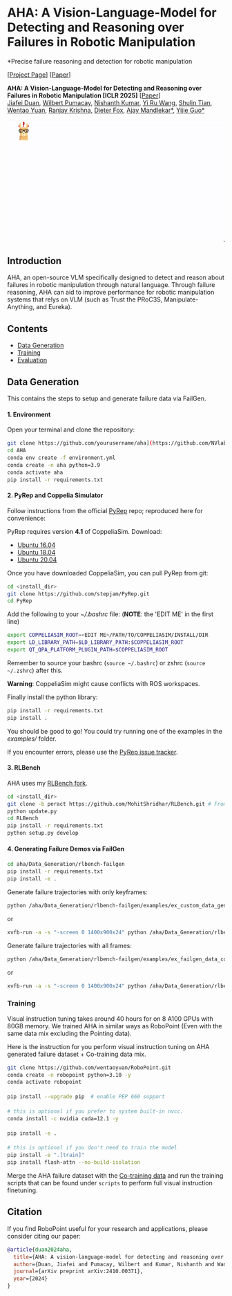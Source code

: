 # AHA: A Vision-Language-Model for Detecting and Reasoning over Failures in Robotic Manipulation

*Precise failure reasoning and detection for robotic manipulation

[[Project Page](https://aha-vlm.github.io/)] [[Paper](https://aha-vlm.github.io/Aha_paper.pdf)] 

**AHA: A Vision-Language-Model for Detecting and Reasoning over Failures in Robotic Manipulation [ICLR 2025]** [[Paper](https://arxiv.org/abs/2410.00371)] <br>
[Jiafei Duan](https://duanjiafei.com), [Wilbert Pumacay](https://wpumacay.github.io), [Nishanth Kumar](https://nishanthjkumar.com/), [Yi Ru Wang](https://helen9975.github.io/), [Shulin Tian](https://shulin16.github.io/), [Wentao Yuan](https://wentaoyuan.github.io), [Ranjay Krishna](https://ranjaykrishna.com), [Dieter Fox](https://homes.cs.washington.edu/~fox/), [Ajay Mandlekar*](https://ai.stanford.edu/~amandlek/), [Yijie Guo*](https://research.nvidia.com/person/yijie-guo)

![Overview](aha-teaser.gif)

## Introduction
 AHA, an open-source VLM specifically designed to detect and reason about failures in robotic manipulation through natural language. Through failure reasoning, AHA can aid to improve performance for robotic manipulation systems that relys on VLM (such as Trust the PRoC3S, Manipulate-Anything, and Eureka). 

## Contents
- [Data Generation](#data-generation)
- [Training](#train)
- [Evaluation](#evaluation)

## Data Generation

This contains the steps to setup and generate failure data via FailGen. 

#### 1. Environment

Open your terminal and clone the repository:

```bash
git clone https://github.com/yourusername/aha](https://github.com/NVlabs/AHA.git
cd AHA
conda env create -f environment.yml
conda create -n aha python=3.9
conda activate aha
pip install -r requirements.txt
```

#### 2. PyRep and Coppelia Simulator

Follow instructions from the official [PyRep](https://github.com/stepjam/PyRep) repo; reproduced here for convenience:

PyRep requires version **4.1** of CoppeliaSim. Download: 
- [Ubuntu 16.04](https://downloads.coppeliarobotics.com/V4_1_0/CoppeliaSim_Player_V4_1_0_Ubuntu16_04.tar.xz)
- [Ubuntu 18.04](https://downloads.coppeliarobotics.com/V4_1_0/CoppeliaSim_Player_V4_1_0_Ubuntu18_04.tar.xz)
- [Ubuntu 20.04](https://www.coppeliarobotics.com/previousVersions#)

Once you have downloaded CoppeliaSim, you can pull PyRep from git:

```bash
cd <install_dir>
git clone https://github.com/stepjam/PyRep.git
cd PyRep
```

Add the following to your *~/.bashrc* file: (__NOTE__: the 'EDIT ME' in the first line)

```bash
export COPPELIASIM_ROOT=<EDIT ME>/PATH/TO/COPPELIASIM/INSTALL/DIR
export LD_LIBRARY_PATH=$LD_LIBRARY_PATH:$COPPELIASIM_ROOT
export QT_QPA_PLATFORM_PLUGIN_PATH=$COPPELIASIM_ROOT
```

Remember to source your bashrc (`source ~/.bashrc`) or 
zshrc (`source ~/.zshrc`) after this.

**Warning**: CoppeliaSim might cause conflicts with ROS workspaces. 

Finally install the python library:

```bash
pip install -r requirements.txt
pip install .
```

You should be good to go!
You could try running one of the examples in the *examples/* folder.

If you encounter errors, please use the [PyRep issue tracker](https://github.com/stepjam/PyRep/issues).

#### 3. RLBench

AHA uses my [RLBench fork](https://github.com/MohitShridhar/RLBench/tree/peract). 

```bash
cd <install_dir>
git clone -b peract https://github.com/MohitShridhar/RLBench.git # From Mohit's branch
python update.py
cd RLBench
pip install -r requirements.txt
python setup.py develop
```

#### 4. Generating Failure Demos via FailGen

```bash
cd aha/Data_Generation/rlbench-failgen
pip install -r requirements.txt
pip install -e .
```

Generate failure trajectories with only keyframes:

```bash
python /aha/Data_Generation/rlbench-failgen/examples/ex_custom_data_generator.py --num-episodes 1 --max-tries 3 --output-folder <OUTPUT DIR>
```
or 
```bash
xvfb-run -a -s "-screen 0 1400x900x24" python /aha/Data_Generation/rlbench-failgen/examples/ex_custom_data_generator.py --num-episodes 1 --max-tries 3 --output-folder <OUTPUT DIR> #For running on cluster or server
```

Generate failure trajectories with all frames:
```bash
python /aha/Data_Generation/rlbench-failgen/examples/ex_failgen_data_collection.py
```
or 
```bash
xvfb-run -a -s "-screen 0 1400x900x24" python /aha/Data_Generation/rlbench-failgen/examples/ex_failgen_data_collection.py
```


### Training

Visual instruction tuning takes around 40 hours for on 8 A100 GPUs with 80GB memory. We trained AHA in similar ways as RoboPoint (Even with the same data mix excluding the Pointing data). 

Here is the instruction for you perform visual instruction tuning on AHA generated failure dataset + Co-training data mix.

```bash
git clone https://github.com/wentaoyuan/RoboPoint.git
conda create -n robopoint python=3.10 -y
conda activate robopoint

pip install --upgrade pip  # enable PEP 660 support

# this is optional if you prefer to system built-in nvcc.
conda install -c nvidia cuda=12.1 -y

pip install -e .

# this is optional if you don't need to train the model
pip install -e ".[train]"
pip install flash-attn --no-build-isolation
```

Merge the AHA failure dataset with the [Co-training data](https://huggingface.co/datasets/wentao-yuan/robopoint-data) and run the training scripts that can be found under `scripts` to perform full visual instruction finetuning.


## Citation

If you find RoboPoint useful for your research and applications, please consider citing our paper:
```bibtex
@article{duan2024aha,
  title={AHA: A vision-language-model for detecting and reasoning over failures in robotic manipulation},
  author={Duan, Jiafei and Pumacay, Wilbert and Kumar, Nishanth and Wang, Yi Ru and Tian, Shulin and Yuan, Wentao and Krishna, Ranjay and Fox, Dieter and Mandlekar, Ajay and Guo, Yijie},
  journal={arXiv preprint arXiv:2410.00371},
  year={2024}
}
```
